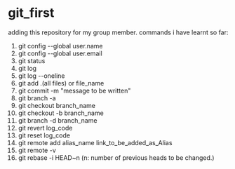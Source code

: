 # git_first
adding this repository for my group member.
commands i have learnt so far:
1. git config --global user.name
2. git config --global user.email 
3. git status
4. git log
5. git log --oneline
6. git add .(all files) or file_name
7. git commit -m "message to be written"
8. git branch -a
9. git checkout branch_name
10. git checkout -b branch_name
11. git branch -d branch_name
12. git revert log_code
13. git reset log_code
14. git remote add alias_name link_to_be_added_as_Alias
15. git remote -v
16. git rebase -i HEAD~n (n: number of previous heads to be changed.)